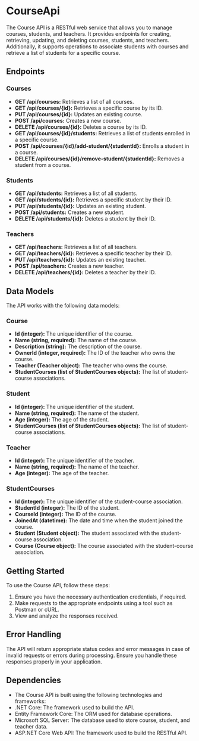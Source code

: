 # CourseApi
The Course API is a RESTful web service that allows you to manage courses, students, and teachers. It provides endpoints for creating, retrieving, updating, and deleting courses, students, and teachers. Additionally, it supports operations to associate students with courses and retrieve a list of students for a specific course.
## Endpoints
### Courses
* **GET /api/courses:** Retrieves a list of all courses.
* **GET /api/courses/{id}:** Retrieves a specific course by its ID.
* **PUT /api/courses/{id}:** Updates an existing course.
* **POST /api/courses:** Creates a new course.
* **DELETE /api/courses/{id}:** Deletes a course by its ID.
* **GET /api/courses/{id}/students:** Retrieves a list of students enrolled in a specific course.
* **POST /api/courses/{id}/add-student/{studentId}:** Enrolls a student in a course.
* **DELETE /api/courses/{id}/remove-student/{studentId}:** Removes a student from a course.
### Students
* **GET /api/students:** Retrieves a list of all students.
* **GET /api/students/{id}:** Retrieves a specific student by their ID.
* **PUT /api/students/{id}:** Updates an existing student.
* **POST /api/students:** Creates a new student.
* **DELETE /api/students/{id}:** Deletes a student by their ID.
### Teachers
* **GET /api/teachers:** Retrieves a list of all teachers.
* **GET /api/teachers/{id}:** Retrieves a specific teacher by their ID.
* **PUT /api/teachers/{id}:** Updates an existing teacher.
* **POST /api/teachers:** Creates a new teacher.
* **DELETE /api/teachers/{id}:** Deletes a teacher by their ID.
## Data Models
The API works with the following data models:
### Course
* **Id (integer):** The unique identifier of the course.
* **Name (string, required):** The name of the course.
* **Description (string):** The description of the course.
* **OwnerId (integer, required):** The ID of the teacher who owns the course.
* **Teacher (Teacher object):** The teacher who owns the course.
* **StudentCourses (list of StudentCourses objects):** The list of student-course associations.
### Student
* **Id (integer):** The unique identifier of the student.
* **Name (string, required):** The name of the student.
* **Age (integer):** The age of the student.
* **StudentCourses (list of StudentCourses objects):** The list of student-course associations.
### Teacher
* **Id (integer):** The unique identifier of the teacher.
* **Name (string, required):** The name of the teacher.
* **Age (integer):** The age of the teacher.
### StudentCourses
* **Id (integer):** The unique identifier of the student-course association.
* **StudentId (integer):** The ID of the student.
* **CourseId (integer):** The ID of the course.
* **JoinedAt (datetime):** The date and time when the student joined the course.
* **Student (Student object):** The student associated with the student-course association.
* **Course (Course object):** The course associated with the student-course association.
## Getting Started
To use the Course API, follow these steps:
1. Ensure you have the necessary authentication credentials, if required.
2. Make requests to the appropriate endpoints using a tool such as Postman or cURL.
3. View and analyze the responses received.
## Error Handling
The API will return appropriate status codes and error messages in case of invalid requests or errors during processing. Ensure you handle these responses properly in your application.
## Dependencies
* The Course API is built using the following technologies and frameworks:
* .NET Core: The framework used to build the API.
* Entity Framework Core: The ORM used for database operations.
* Microsoft SQL Server: The database used to store course, student, and teacher data.
* ASP.NET Core Web API: The framework used to build the RESTful API.
